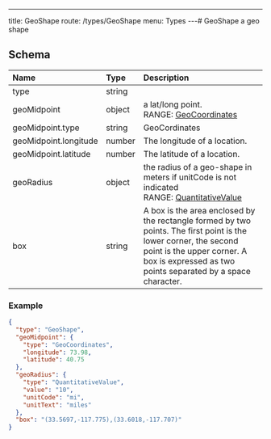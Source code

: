 ---
title: GeoShape
route: /types/GeoShape
menu: Types
---# GeoShape
a geo shape


## Schema
| Name | Type | Description |
|:-----| :--- | :---------- |
| type | string |   |
| geoMidpoint | object | a lat/long point. <br/>RANGE: [GeoCoordinates](/types/GeoCoordinates) |
| geoMidpoint.type | string | GeoCordinates  |
| geoMidpoint.longitude | number | The longitude of a location.  |
| geoMidpoint.latitude | number | The latitude of a location.  |
| geoRadius | object | the radius of a geo-shape in meters if unitCode is not indicated <br/>RANGE: [QuantitativeValue](/types/QuantitativeValue) |
| box | string | A box is the area enclosed by the rectangle formed by two points. The first point is the lower corner, the second point is the upper corner. A box is expressed as two points separated by a space character.  |

### Example
```json
{
  "type": "GeoShape",
  "geoMidpoint": {
    "type": "GeoCoordinates",
    "longitude": 73.98,
    "latitude": 40.75
  },
  "geoRadius": {
    "type": "QuantitativeValue",
    "value": "10",
    "unitCode": "mi",
    "unitText": "miles"
  },
  "box": "(33.5697,-117.775),(33.6018,-117.707)"
}
```
